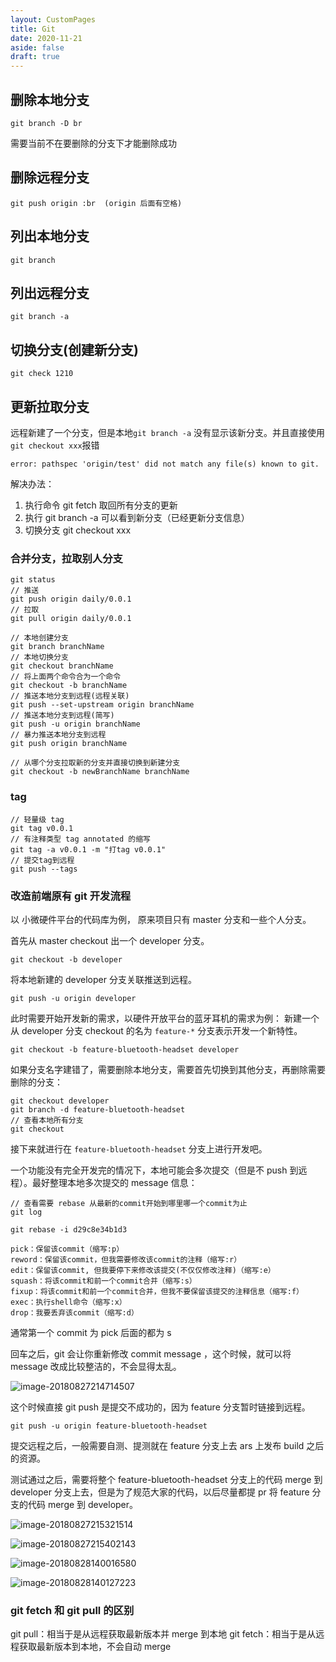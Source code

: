 ```yaml
---
layout: CustomPages
title: Git
date: 2020-11-21
aside: false
draft: true
---
```


## 删除本地分支

```
git branch -D br
```

需要当前不在要删除的分支下才能删除成功

## 删除远程分支

```
git push origin :br  (origin 后面有空格)
```

## 列出本地分支

```
git branch
```

## 列出远程分支

```
git branch -a
```

## 切换分支(创建新分支)

```
git check 1210
```

## 更新拉取分支

远程新建了一个分支，但是本地`git branch -a` 没有显示该新分支。并且直接使用`git checkout xxx`报错

```
error: pathspec 'origin/test' did not match any file(s) known to git.
```

解决办法：

1. 执行命令 git fetch 取回所有分支的更新
2. 执行 git branch -a 可以看到新分支（已经更新分支信息）
3. 切换分支 git checkout xxx

### 合并分支，拉取别人分支

```
git status
// 推送
git push origin daily/0.0.1
// 拉取
git pull origin daily/0.0.1
```

```
// 本地创建分支
git branch branchName
// 本地切换分支
git checkout branchName
// 将上面两个命令合为一个命令
git checkout -b branchName
// 推送本地分支到远程(远程关联)
git push --set-upstream origin branchName
// 推送本地分支到远程(简写)
git push -u origin branchName
// 暴力推送本地分支到远程
git push origin branchName

// 从哪个分支拉取新的分支并直接切换到新建分支
git checkout -b newBranchName branchName

```

### tag

```
// 轻量级 tag
git tag v0.0.1
// 有注释类型 tag annotated 的缩写
git tag -a v0.0.1 -m "打tag v0.0.1"
// 提交tag到远程
git push --tags
```

### 改造前端原有 git 开发流程

以 小微硬件平台的代码库为例， 原来项目只有 master 分支和一些个人分支。

首先从 master checkout 出一个 developer 分支。

```
git checkout -b developer
```

将本地新建的 developer 分支关联推送到远程。

```
git push -u origin developer
```

此时需要开始开发新的需求，以硬件开放平台的蓝牙耳机的需求为例：
新建一个从 developer 分支 checkout 的名为 `feature-*` 分支表示开发一个新特性。

```
git checkout -b feature-bluetooth-headset developer
```

如果分支名字建错了，需要删除本地分支，需要首先切换到其他分支，再删除需要删除的分支：

```
git checkout developer
git branch -d feature-bluetooth-headset
// 查看本地所有分支
git checkout
```

接下来就进行在 `feature-bluetooth-headset` 分支上进行开发吧。

一个功能没有完全开发完的情况下，本地可能会多次提交（但是不 push 到远程）。最好整理本地多次提交的 message 信息：

```
// 查看需要 rebase 从最新的commit开始到哪里哪一个commit为止
git log

git rebase -i d29c8e34b1d3
```

```
pick：保留该commit（缩写:p）
reword：保留该commit，但我需要修改该commit的注释（缩写:r）
edit：保留该commit, 但我要停下来修改该提交(不仅仅修改注释)（缩写:e）
squash：将该commit和前一个commit合并（缩写:s）
fixup：将该commit和前一个commit合并，但我不要保留该提交的注释信息（缩写:f）
exec：执行shell命令（缩写:x）
drop：我要丢弃该commit（缩写:d）
```

通常第一个 commit 为 pick 后面的都为 s

回车之后，git 会让你重新修改 commit message ，这个时候，就可以将 message 改成比较整洁的，不会显得太乱。

![image-20180827214714507](/var/folders/wq/zdlyxhd53zg8j874jhk14hnr0000gn/T/abnerworks.Typora/image-20180827214714507.png)

这个时候直接 git push 是提交不成功的，因为 feature 分支暂时链接到远程。

```
git push -u origin feature-bluetooth-headset
```

提交远程之后，一般需要自测、提测就在 feature 分支上去 ars 上发布 build 之后的资源。

测试通过之后，需要将整个 feature-bluetooth-headset 分支上的代码 merge 到 developer 分支上去，但是为了规范大家的代码，以后尽量都提 pr 将 feature 分支的代码 merge 到 developer。

![image-20180827215321514](/var/folders/wq/zdlyxhd53zg8j874jhk14hnr0000gn/T/abnerworks.Typora/image-20180827215321514.png)

![image-20180827215402143](/var/folders/wq/zdlyxhd53zg8j874jhk14hnr0000gn/T/abnerworks.Typora/image-20180827215402143.png)

![image-20180828140016580](/var/folders/wq/zdlyxhd53zg8j874jhk14hnr0000gn/T/abnerworks.Typora/image-20180828140016580.png)

![image-20180828140127223](/var/folders/wq/zdlyxhd53zg8j874jhk14hnr0000gn/T/abnerworks.Typora/image-20180828140127223.png)

### git fetch 和 git pull 的区别

git pull：相当于是从远程获取最新版本并 merge 到本地
git fetch：相当于是从远程获取最新版本到本地，不会自动 merge

